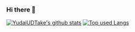 ### Hi there 👋

<!--
**YudaiUDTake/YudaiUDtake** is a ✨ _special_ ✨ repository because its `README.md` (this file) appears on your GitHub profile.

Here are some ideas to get you started:

- 🔭 I’m currently working on ...
- 🌱 I’m currently learning ...
- 👯 I’m looking to collaborate on ...
- 🤔 I’m looking for help with ...
- 💬 Ask me about ...
- 📫 How to reach me: ...
- 😄 Pronouns: ...
- ⚡ Fun fact: ...
-->

[![YudaiUDTake's github stats](https://github-readme-stats.vercel.app/api?username=YudaiUDTake&hide=contribs&count_private=true&show_icons=true&theme=tokyonight)](https://github.com/YudaiUDTake/)   [![Top used Langs](https://github-readme-stats.vercel.app/api/top-langs/?username=YudaiUDTake&theme=tokyonight)](https://github.com/YudaiUDTake/)
